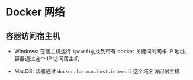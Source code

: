 # Docker 网络


## 容器访问宿主机

- Windows: 在宿主机运行 `ipconfig`,找到带有 docker 关键词的网卡 IP 地址，容器通过这个 IP 访问宿主机

- MacOS: 容器通过 `docker.for.mac.host.internal` 这个域名访问宿主机